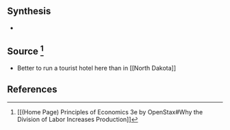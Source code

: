 ## Synthesis
- 
## Source [^1]
- Better to run a tourist hotel here than in [[North Dakota]]
## References

[^1]: [[(Home Page) Principles of Economics 3e by OpenStax#Why the Division of Labor Increases Production]]